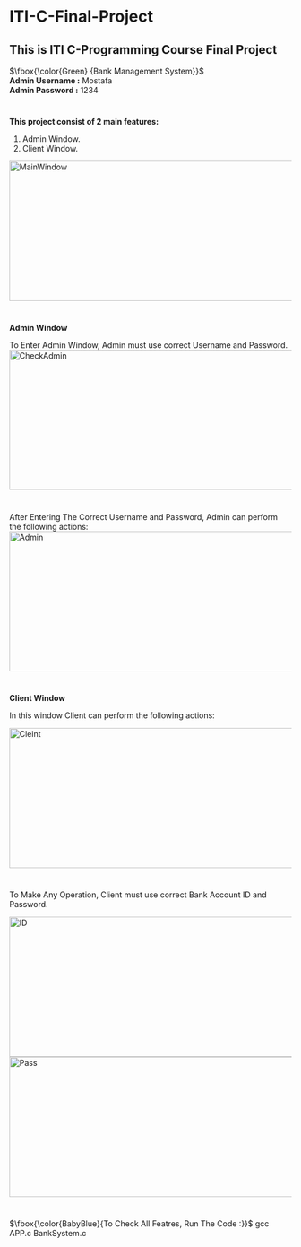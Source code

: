 # ITI-C-Final-Project
## This is ITI C-Programming Course Final Project

$\fbox{\color{Green} {Bank Management System}}$     
**Admin Username :**   Mostafa    
**Admin Password :**  1234 
# 
**This project consist of 2 main features:**
1. Admin Window.
2. Client Window.
<img src="https://user-images.githubusercontent.com/116898044/210022172-f9cf0ba7-3c94-43a6-9324-478a88760265.png" alt="MainWindow" style="width:550px; height:250px"/>

#
**Admin Window**

To Enter Admin Window, Admin must use correct Username and Password.
<img src="https://user-images.githubusercontent.com/116898044/210022781-50fd95e0-d0de-4179-a697-567562f6af08.png" alt="CheckAdmin" style="width:550px; height:250px"/>

#  
After Entering The Correct Username and Password, Admin can perform the following actions:
<img src="https://user-images.githubusercontent.com/116898044/210023754-2e2b38ef-0cbd-4af4-892d-9e72d4e0ee77.png" alt="Admin" style="width:550px; height:250px"/>


#
**Client Window**

In this window Client can perform the following actions:

<img src="https://user-images.githubusercontent.com/116898044/210024473-a7ae707f-0ff5-4f63-a686-4287c4c9c6f1.png" alt="Cleint" style="width:550px; height:250px"/>

# 
To Make Any Operation, Client must use correct Bank Account ID and Password.

<img src="https://user-images.githubusercontent.com/116898044/210024727-ee9cf007-bf5f-49b4-9c8e-19ef297bd297.png" alt="ID" style="width:550px; height:250px"/>
<img src="https://user-images.githubusercontent.com/116898044/210024737-e088cfc8-5af3-4400-9b1a-d98354fb7c07.png" alt="Pass" style="width:550px; height:250px"/>


# 
$\fbox{\color{BabyBlue}{To Check All Featres, Run The Code :}}$   gcc APP.c BankSystem.c






